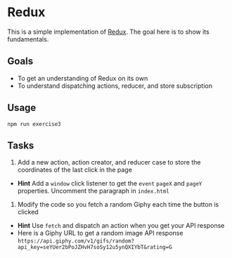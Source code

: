 # Redux

This is a simple implementation of [Redux](https://redux.js.org/). The goal here is to show its fundamentals.

## Goals

* To get an understanding of Redux on its own
* To understand dispatching actions, reducer, and store subscription

## Usage

`npm run exercise3`

## Tasks

1. Add a new action, action creator, and reducer case to store the coordinates of the last click in the page
  * **Hint** Add a `window` click listener to get the `event` `pageX` and `pageY` properties. Uncomment the paragraph in `index.html`
1. Modify the code so you fetch a random Giphy each time the button is clicked
  * **Hint** Use `fetch` and dispatch an action when you get your API response
  * Here is a Giphy URL to get a random image API response `https://api.giphy.com/v1/gifs/random?api_key=seYUer2bPoJZHvH7soSy12u5ynQXIYbT&rating=G`
